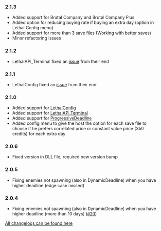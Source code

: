 ### 2.1.3
- Added support for Brutal Company and Brutal Company Plus
- Added option for reducing buying rate if buying an extra day (option in Lethal Config menu)
- Added support for more than 3 save files (Working with better saves)
- Minor refactoring issues

### 2.1.2
- LethalAPI_Terminal fixed an [issue](https://github.com/LethalCompany/LethalAPI.Terminal/issues/30) from their end

### 2.1.1
- LethalConfig fixed an [issue](https://github.com/AinaVT/LethalConfig/issues/19) from their end

### 2.1.0
- Added support for [LethalConfig](https://thunderstore.io/c/lethal-company/p/AinaVT/LethalConfig/)
- Added support for [LethalAPI.Terminal](https://thunderstore.io/c/lethal-company/p/LethalAPI/LethalAPI_Terminal/)
- Added support for [ProgressiveDeadline](https://thunderstore.io/c/lethal-company/p/LethalOrg/ProgressiveDeadline/)
- Added config menu to give the host the option for each save file to choose if he prefers correlated price or constant value price (350 credits) for each extra day

### 2.0.6
- Fixed version in DLL file, required new version bump

### 2.0.5
- Fixing enemies not spawning (also in DynamicDeadline) when you have higher deadline (edge case missed)

### 2.0.4
- Fixing enemies not spawning (also in DynamicDeadline) when you have higher deadline (more than 10 days) ([#20](https://github.com/ustaalon/LethalCompany.ExtraDays/issues/20))

[All changelogs can be found here](https://github.com/ustaalon/LethalCompany.ExtraDays/blob/rc/CHANGELOG.md)